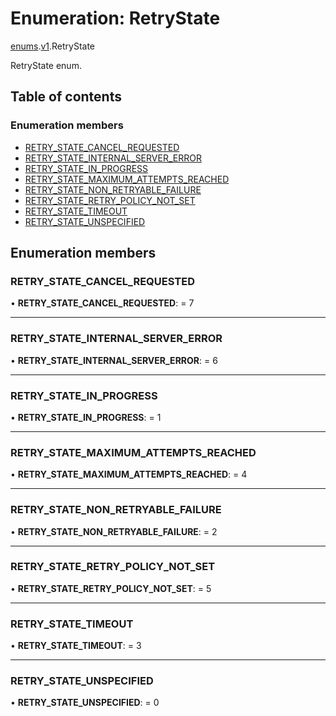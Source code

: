 # Enumeration: RetryState

[enums](../modules/proto.temporal.api.enums.md).[v1](../modules/proto.temporal.api.enums.v1.md).RetryState

RetryState enum.

## Table of contents

### Enumeration members

- [RETRY\_STATE\_CANCEL\_REQUESTED](proto.temporal.api.enums.v1.retrystate.md#retry_state_cancel_requested)
- [RETRY\_STATE\_INTERNAL\_SERVER\_ERROR](proto.temporal.api.enums.v1.retrystate.md#retry_state_internal_server_error)
- [RETRY\_STATE\_IN\_PROGRESS](proto.temporal.api.enums.v1.retrystate.md#retry_state_in_progress)
- [RETRY\_STATE\_MAXIMUM\_ATTEMPTS\_REACHED](proto.temporal.api.enums.v1.retrystate.md#retry_state_maximum_attempts_reached)
- [RETRY\_STATE\_NON\_RETRYABLE\_FAILURE](proto.temporal.api.enums.v1.retrystate.md#retry_state_non_retryable_failure)
- [RETRY\_STATE\_RETRY\_POLICY\_NOT\_SET](proto.temporal.api.enums.v1.retrystate.md#retry_state_retry_policy_not_set)
- [RETRY\_STATE\_TIMEOUT](proto.temporal.api.enums.v1.retrystate.md#retry_state_timeout)
- [RETRY\_STATE\_UNSPECIFIED](proto.temporal.api.enums.v1.retrystate.md#retry_state_unspecified)

## Enumeration members

### RETRY\_STATE\_CANCEL\_REQUESTED

• **RETRY\_STATE\_CANCEL\_REQUESTED**: = 7

___

### RETRY\_STATE\_INTERNAL\_SERVER\_ERROR

• **RETRY\_STATE\_INTERNAL\_SERVER\_ERROR**: = 6

___

### RETRY\_STATE\_IN\_PROGRESS

• **RETRY\_STATE\_IN\_PROGRESS**: = 1

___

### RETRY\_STATE\_MAXIMUM\_ATTEMPTS\_REACHED

• **RETRY\_STATE\_MAXIMUM\_ATTEMPTS\_REACHED**: = 4

___

### RETRY\_STATE\_NON\_RETRYABLE\_FAILURE

• **RETRY\_STATE\_NON\_RETRYABLE\_FAILURE**: = 2

___

### RETRY\_STATE\_RETRY\_POLICY\_NOT\_SET

• **RETRY\_STATE\_RETRY\_POLICY\_NOT\_SET**: = 5

___

### RETRY\_STATE\_TIMEOUT

• **RETRY\_STATE\_TIMEOUT**: = 3

___

### RETRY\_STATE\_UNSPECIFIED

• **RETRY\_STATE\_UNSPECIFIED**: = 0
